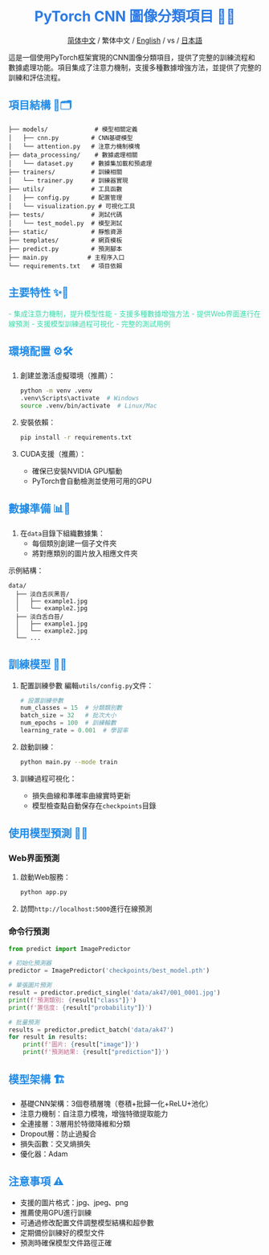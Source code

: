<div align="center">

# <span style="color: #2c7be5;">PyTorch CNN 圖像分類項目 🚀🧠</span>

[简体中文](README_CN.md) / 繁体中文 / [English](README.md) / vs / [日本語](README_JP.md)

</div>

這是一個使用PyTorch框架實現的CNN圖像分類項目，提供了完整的訓練流程和數據處理功能。項目集成了注意力機制，支援多種數據增強方法，並提供了完整的訓練和評估流程。

## <span style="color: #228be6;">項目結構 📁🗂️</span>

```
├── models/             # 模型相關定義
│   ├── cnn.py         # CNN基礎模型
│   └── attention.py   # 注意力機制模塊
├── data_processing/    # 數據處理相關
│   └── dataset.py     # 數據集加載和預處理
├── trainers/          # 訓練相關
│   └── trainer.py     # 訓練器實現
├── utils/             # 工具函數
│   ├── config.py      # 配置管理
│   └── visualization.py # 可視化工具
├── tests/             # 測試代碼
│   └── test_model.py  # 模型測試
├── static/            # 靜態資源
├── templates/         # 網頁模板
├── predict.py         # 預測腳本
├── main.py           # 主程序入口
└── requirements.txt   # 項目依賴
```

## <span style="color: #228be6;">主要特性 ✨🌟</span>

<span style="color: #38d9a9;">- 集成注意力機制，提升模型性能</span>
<span style="color: #38d9a9;">- 支援多種數據增強方法</span>
<span style="color: #38d9a9;">- 提供Web界面進行在線預測</span>
<span style="color: #38d9a9;">- 支援模型訓練過程可視化</span>
<span style="color: #38d9a9;">- 完整的測試用例</span>

## <span style="color: #228be6;">環境配置 ⚙️🛠️</span>

1. 創建並激活虛擬環境（推薦）：
   ```bash
   python -m venv .venv
   .venv\Scripts\activate  # Windows
   source .venv/bin/activate  # Linux/Mac
   ```

2. 安裝依賴：
   ```bash
   pip install -r requirements.txt
   ```

3. CUDA支援（推薦）：
   - 確保已安裝NVIDIA GPU驅動
   - PyTorch會自動檢測並使用可用的GPU

## <span style="color: #228be6;">數據準備 📊📂</span>

1. 在`data`目錄下組織數據集：
   - 每個類別創建一個子文件夾
   - 將對應類別的圖片放入相應文件夾

示例結構：
```
data/
  ├── 淡白舌灰黑苔/
  │   ├── example1.jpg
  │   └── example2.jpg
  ├── 淡白舌白苔/
  │   ├── example1.jpg
  │   └── example2.jpg
  └── ...
```

## <span style="color: #228be6;">訓練模型 🧠💪</span>

1. 配置訓練參數
   編輯`utils/config.py`文件：
   ```python
   # 設置訓練參數
   num_classes = 15  # 分類類別數
   batch_size = 32   # 批次大小
   num_epochs = 100  # 訓練輪數
   learning_rate = 0.001  # 學習率
   ```

2. 啟動訓練：
   ```bash
   python main.py --mode train
   ```

3. 訓練過程可視化：
   - 損失曲線和準確率曲線實時更新
   - 模型檢查點自動保存在`checkpoints`目錄

## <span style="color: #228be6;">使用模型預測 🎯✅</span>

### Web界面預測

1. 啟動Web服務：
   ```bash
   python app.py
   ```

2. 訪問`http://localhost:5000`進行在線預測

### 命令行預測

```python
from predict import ImagePredictor

# 初始化預測器
predictor = ImagePredictor('checkpoints/best_model.pth')

# 單張圖片預測
result = predictor.predict_single('data/ak47/001_0001.jpg')
print(f'預測類別: {result["class"]}')
print(f'置信度: {result["probability"]}')

# 批量預測
results = predictor.predict_batch('data/ak47')
for result in results:
    print(f'圖片: {result["image"]}')
    print(f'預測結果: {result["prediction"]}')
```

## <span style="color: #228be6;">模型架構 🏗️</span>

- 基礎CNN架構：3個卷積層塊（卷積+批歸一化+ReLU+池化）
- 注意力機制：自注意力模塊，增強特徵提取能力
- 全連接層：3層用於特徵降維和分類
- Dropout層：防止過擬合
- 損失函數：交叉熵損失
- 優化器：Adam

## <span style="color: #228be6;">注意事項 ⚠️</span>

- 支援的圖片格式：jpg、jpeg、png
- 推薦使用GPU進行訓練
- 可通過修改配置文件調整模型結構和超參數
- 定期備份訓練好的模型文件
- 預測時確保模型文件路徑正確
